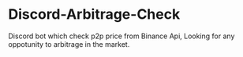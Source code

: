 # Discord-Arbitrage-Check

Discord bot which check p2p price from Binance Api, Looking for any oppotunity to arbitrage in the market.
